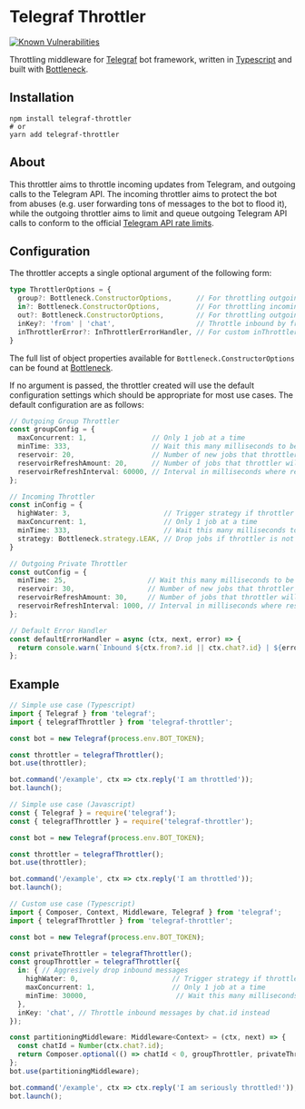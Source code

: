 # Telegraf Throttler

[![Known Vulnerabilities](https://snyk.io/test/github/KnightNiwrem/telegraf-throttler/badge.svg)](https://snyk.io/test/github/KnightNiwrem/telegraf-throttler)

Throttling middleware for [Telegraf](https://github.com/telegraf/telegraf) bot framework, written in [Typescript](https://www.typescriptlang.org/) and built with [Bottleneck](https://github.com/SGrondin/bottleneck).

## Installation
```
npm install telegraf-throttler
# or
yarn add telegraf-throttler
```

## About
This throttler aims to throttle incoming updates from Telegram, and outgoing calls to the Telegram API. The incoming throttler aims to protect the bot from abuses (e.g. user forwarding tons of messages to the bot to flood it), while the outgoing throttler aims to limit and queue outgoing Telegram API calls to conform to the official [Telegram API rate limits](https://core.telegram.org/bots/faq#my-bot-is-hitting-limits-how-do-i-avoid-this).

## Configuration
The throttler accepts a single optional argument of the following form:
```typescript
type ThrottlerOptions = {
  group?: Bottleneck.ConstructorOptions,      // For throttling outgoing group messages
  in?: Bottleneck.ConstructorOptions,         // For throttling incoming messages
  out?: Bottleneck.ConstructorOptions,        // For throttling outgoing private messages
  inKey?: 'from' | 'chat',                    // Throttle inbound by from.id (default) or chat.id
  inThrottlerError?: InThrottlerErrorHandler, // For custom inThrottler error handling
}
```

The full list of object properties available for `Bottleneck.ConstructorOptions` can be found at [Bottleneck](https://github.com/SGrondin/bottleneck#constructor).

If no argument is passed, the throttler created will use the default configuration settings which should be appropriate for most use cases. The default configuration are as follows:
```typescript
// Outgoing Group Throttler
const groupConfig = {
  maxConcurrent: 1,                // Only 1 job at a time
  minTime: 333,                    // Wait this many milliseconds to be ready, after a job
  reservoir: 20,                   // Number of new jobs that throttler will accept at start
  reservoirRefreshAmount: 20,      // Number of jobs that throttler will accept after refresh
  reservoirRefreshInterval: 60000, // Interval in milliseconds where reservoir will refresh
};

// Incoming Throttler
const inConfig = {
  highWater: 3,                       // Trigger strategy if throttler is not ready for a new job
  maxConcurrent: 1,                   // Only 1 job at a time
  minTime: 333,                       // Wait this many milliseconds to be ready, after a job
  strategy: Bottleneck.strategy.LEAK, // Drop jobs if throttler is not ready
}

// Outgoing Private Throttler
const outConfig = {
  minTime: 25,                    // Wait this many milliseconds to be ready, after a job
  reservoir: 30,                  // Number of new jobs that throttler will accept at start
  reservoirRefreshAmount: 30,     // Number of jobs that throttler will accept after refresh
  reservoirRefreshInterval: 1000, // Interval in milliseconds where reservoir will refresh
};

// Default Error Handler
const defaultErrorHandler = async (ctx, next, error) => {
  return console.warn(`Inbound ${ctx.from?.id || ctx.chat?.id} | ${error.message}`)
};
```

## Example
```typescript
// Simple use case (Typescript)
import { Telegraf } from 'telegraf';
import { telegrafThrottler } from 'telegraf-throttler';

const bot = new Telegraf(process.env.BOT_TOKEN);

const throttler = telegrafThrottler();
bot.use(throttler);

bot.command('/example', ctx => ctx.reply('I am throttled'));
bot.launch();
```

```typescript
// Simple use case (Javascript)
const { Telegraf } = require('telegraf');
const { telegrafThrottler } = require('telegraf-throttler');

const bot = new Telegraf(process.env.BOT_TOKEN);

const throttler = telegrafThrottler();
bot.use(throttler);

bot.command('/example', ctx => ctx.reply('I am throttled'));
bot.launch();
```

```typescript
// Custom use case (Typescript)
import { Composer, Context, Middleware, Telegraf } from 'telegraf';
import { telegrafThrottler } from 'telegraf-throttler';

const bot = new Telegraf(process.env.BOT_TOKEN);

const privateThrottler = telegrafThrottler();
const groupThrottler = telegrafThrottler({
  in: { // Aggresively drop inbound messages
    highWater: 0,                       // Trigger strategy if throttler is not ready for a new job
    maxConcurrent: 1,                   // Only 1 job at a time
    minTime: 30000,                      // Wait this many milliseconds to be ready, after a job
  },
  inKey: 'chat', // Throttle inbound messages by chat.id instead
});

const partitioningMiddleware: Middleware<Context> = (ctx, next) => {
  const chatId = Number(ctx.chat?.id);
  return Composer.optional(() => chatId < 0, groupThrottler, privateThrottler)(ctx, next);
};
bot.use(partitioningMiddleware);

bot.command('/example', ctx => ctx.reply('I am seriously throttled!'));
bot.launch();
```


